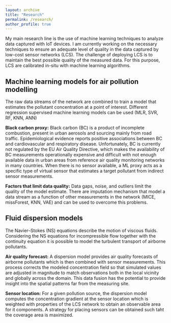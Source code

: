 ```yaml
---
layout: archive
title: "Research"
permalink: /research/
author_profile: true
---
```


My main research line is the use of machine learning techniques to analyze data captured with IoT devices. I am currently working on the necessary techniques to ensure an adequate level of quality in the data captured by low-cost sensor networks (LCS). The challenge of deploying LCS is to maintain the best possible quality of the measured data. For this purpose, LCS are calibrated in-situ with machine learning algorithms.

## Machine learning models for air pollution modelling
The raw data streams of the network are combined to train a model that estimates the pollutant concentration at a point of interest. Different regression supervised machine learning models can be used (MLR, SVR, RF, KNN, ANN)

**Black carbon proxy:** Black carbon (BC) is a product of incomplete combustion, present in urban aerosols and sourcing mainly from road traffic. Epidemiological evidence reports positive associations between BC and cardiovascular and respiratory disease. Unfortunately, BC is currently not regulated by the EU Air Quality Directive, which makes the availability of BC measurements operationally expensive and difficult with not enough available data in urban areas from reference air quality monitoring networks in many countries. When there is no sensor available, a ML proxy acts as a specific type of virtual sensor that estimates a target pollutant from indirect sensor measurements.

**Factors that limit data quality:** Data gaps, noise, and outliers limit the quality of the model estimate. There are imputation mechanism that model a data stream as a function of other measurements in the network (MICE, missForest, KNN, VAE) and can be used to overcome this problems.

## Fluid dispersion models
The Navier–Stokes (NS) equations describe the motion of viscous fluids. Considering the NS equations for incompressible flow together with the continuity equation it is possible to model the turbulent transport of airborne pollutants.

**Air quality forecast:**  A dispersion model provides air quality forecasts of airborne pollutants which is then combined with sensor measurements. This process corrects the modeled concentration field so that simulated values are adjusted in magnitude to match observations both in the local vicinity and globally across the domain. This data fusion has the potential to provide insight into the spatial patterns far from the measuring site. 

**Sensor location:** For a given pollution source, the dispersion model computes the concentration gradient at the sensor location which is weighted with properties of the LCS network to obtain an observable area for it components. A strategy for placing sensors can be obtained such taht the coverage area is maximized.
